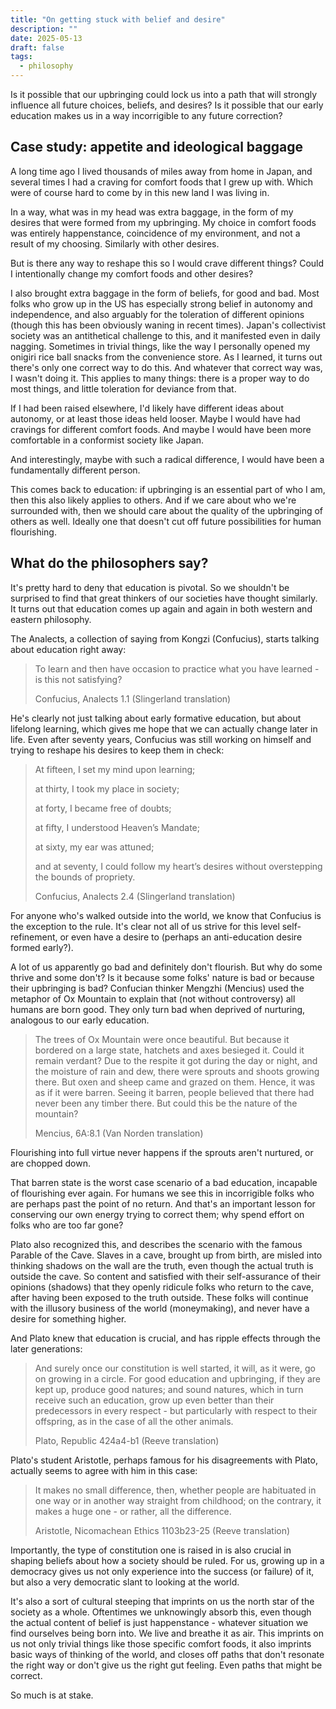 ```yaml
---
title: "On getting stuck with belief and desire"
description: ""
date: 2025-05-13
draft: false
tags:
  - philosophy
---
```


Is it possible that our upbringing could lock us into a path that will strongly influence all future choices, beliefs, and desires? Is it possible that our early education makes us in a way incorrigible to any future correction?

## Case study: appetite and ideological baggage

A long time ago I lived thousands of miles away from home in Japan, and several times I had a craving for comfort foods that I grew up with. Which were of course hard to come by in this new land I was living in.

In a way, what was in my head was extra baggage, in the form of my desires that were formed from my upbringing. My choice in comfort foods was entirely happenstance, coincidence of my environment, and not a result of my choosing. Similarly with other desires.

But is there any way to reshape this so I would crave different things? Could I intentionally change my comfort foods and other desires?

I also brought extra baggage in the form of beliefs, for good and bad. Most folks who grow up in the US has especially strong belief in autonomy and independence, and also arguably for the toleration of different opinions (though this has been obviously waning in recent times). Japan's collectivist society was an antithetical challenge to this, and it manifested even in daily nagging. Sometimes in trivial things, like the way I personally opened my onigiri rice ball snacks from the convenience store. As I learned, it turns out there's only one correct way to do this. And whatever that correct way was, I wasn't doing it. This applies to many things: there is a proper way to do most things, and little toleration for deviance from that.

If I had been raised elsewhere, I'd likely have different ideas about autonomy, or at least those ideas held looser. Maybe I would have had cravings for different comfort foods. And maybe I would have been more comfortable in a conformist society like Japan.

And interestingly, maybe with such a radical difference, I would have been a fundamentally different person.

This comes back to education: if upbringing is an essential part of who I am, then this also likely applies to others. And if we care about who we're surrounded with, then we should care about the quality of the upbringing of others as well. Ideally one that doesn't cut off future possibilities for human flourishing.

## What do the philosophers say?

It's pretty hard to deny that education is pivotal. So we shouldn't be surprised to find that great thinkers of our societies have thought similarly. It turns out that education comes up again and again in both western and eastern philosophy.

The Analects, a collection of saying from Kongzi (Confucius), starts talking about education right away:

> To learn and then have occasion to practice what you have learned - is this not satisfying?
>
> Confucius, Analects 1.1 (Slingerland translation)

He's clearly not just talking about early formative education, but about lifelong learning, which gives me hope that we can actually change later in life. Even after seventy years, Confucius was still working on himself and trying to reshape his desires to keep them in check:

> At fifteen, I set my mind upon learning;
>
> at thirty, I took my place in society;
>
> at forty, I became free of doubts;
>
> at fifty, I understood Heaven’s Mandate;
>
> at sixty, my ear was attuned;
>
> and at seventy, I could follow my heart’s desires without overstepping the bounds of propriety.
>
> Confucius, Analects 2.4 (Slingerland translation)

For anyone who's walked outside into the world, we know that Confucius is the exception to the rule. It's clear not all of us strive for this level self-refinement, or even have a desire to (perhaps an anti-education desire formed early?).

A lot of us apparently go bad and definitely don't flourish. But why do some thrive and some don't? Is it because some folks' nature is bad or because their upbringing is bad? Confucian thinker Mengzhi (Mencius) used the metaphor of Ox Mountain to explain that (not without controversy) all humans are born good. They only turn bad when deprived of nurturing, analogous to our early education.

> The trees of Ox Mountain were once beautiful. But because it bordered on a large state, hatchets and axes besieged it. Could it remain verdant? Due to the respite it got during the day or night, and the moisture of rain and dew, there were sprouts and shoots growing there. But oxen and sheep came and grazed on them. Hence, it was as if it were barren. Seeing it barren, people believed that there had never been any timber there. But could this be the nature of the mountain?
>
> Mencius, 6A:8.1 (Van Norden translation)

Flourishing into full virtue never happens if the sprouts aren't nurtured, or are chopped down.

That barren state is the worst case scenario of a bad education, incapable of flourishing ever again. For humans we see this in incorrigible folks who are perhaps past the point of no return. And that's an important lesson for conserving our own energy trying to correct them; why spend effort on folks who are too far gone?

Plato also recognized this, and describes the scenario with the famous Parable of the Cave. Slaves in a cave, brought up from birth, are misled into thinking shadows on the wall are the truth, even though the actual truth is outside the cave. So content and satisfied with their self-assurance of their opinions (shadows) that they openly ridicule folks who return to the cave, after having been exposed to the truth outside. These folks will continue with the illusory business of the world (moneymaking), and never have a desire for something higher.

And Plato knew that education is crucial, and has ripple effects through the later generations:

> And surely once our constitution is well started, it will, as it were, go on growing in a circle. For good education and upbringing, if they are kept up, produce good natures; and sound natures, which in turn receive such an education, grow up even better than their predecessors in every respect - but particularly with respect to their offspring, as in the case of all the other animals.
>
> Plato, Republic 424a4-b1 (Reeve translation)

Plato's student Aristotle, perhaps famous for his disagreements with Plato, actually seems to agree with him in this case:

> It makes no small difference, then, whether people are habituated in one way or in another way straight from childhood; on the contrary, it makes a huge one - or rather, all the difference.
>
> Aristotle, Nicomachean Ethics 1103b23-25 (Reeve translation)

Importantly, the type of constitution one is raised in is also crucial in shaping beliefs about how a society should be ruled. For us, growing up in a democracy gives us not only experience into the success (or failure) of it, but also a very democratic slant to looking at the world.

It's also a sort of cultural steeping that imprints on us the north star of the society as a whole. Oftentimes we unknowingly absorb this, even though the actual content of belief is just happenstance - whatever situation we find ourselves being born into. We live and breathe it as air. This imprints on us not only trivial things like those specific comfort foods, it also imprints basic ways of thinking of the world, and closes off paths that don't resonate the right way or don't give us the right gut feeling. Even paths that might be correct.

So much is at stake.
